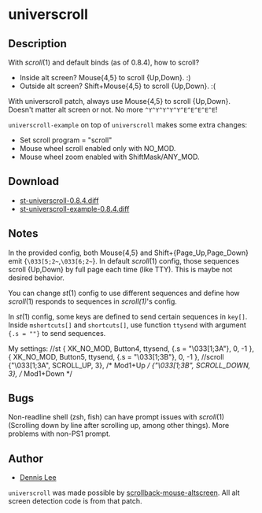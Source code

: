 universcroll
============

Description
-----------
With *scroll*(1) and default binds (as of 0.8.4), how to scroll?
- Inside alt screen? Mouse{4,5} to scroll {Up,Down}. :)
- Outside alt screen? Shift+Mouse{4,5} to scroll {Up,Down}. :(

With universcroll patch, always use Mouse{4,5} to scroll {Up,Down}.
Doesn't matter alt screen or not. No more `^Y^Y^Y^Y^Y^E^E^E^E^E`!

`universcroll-example` on top of `universcroll` makes some extra
changes:
- Set scroll program = "scroll"
- Mouse wheel scroll enabled only with NO_MOD.
- Mouse wheel zoom enabled with ShiftMask/ANY_MOD.

Download
--------
- [st-universcroll-0.8.4.diff](st-universcroll-0.8.4.diff)
- [st-universcroll-example-0.8.4.diff](st-universcroll-example-0.8.4.diff)

Notes
-----
In the provided config, both Mouse{4,5} and Shift+{Page_Up,Page_Down}
emit {`\033[5;2~`,`\033[6;2~`}. In default *scroll*(1) config, those
sequences scroll {Up,Down} by full page each time (like TTY). This is
maybe not desired behavior.

You can change *st*(1) config to use different sequences and define how
*scroll*(1) responds to sequences in *scroll(1)*'s config.

In *st*(1) config, some keys are defined to send certain sequences in
`key[]`. Inside `mshortcuts[]` and `shortcuts[]`, use function `ttysend`
with argument `{.s = ""}` to send sequences.

My settings:
   //st
   { XK_NO_MOD,            Button4, ttysend,        {.s = "\033[1;3A"}, 0, -1 },
   { XK_NO_MOD,            Button5, ttysend,        {.s = "\033[1;3B"}, 0, -1 },
   //scroll
   {"\033[1;3A",   SCROLL_UP,    3},       /* Mod1+Up */
   {"\033[1;3B",   SCROLL_DOWN,  3},       /* Mod1+Down */

Bugs
----
Non-readline shell (zsh, fish) can have prompt issues with *scroll*(1)
(Scrolling down by line after scrolling up, among other things). More
problems with non-PS1 prompt.

Author
------
- [Dennis Lee](mailto:dennis@dennislee.xyz)

`universcroll` was made possible by
[scrollback-mouse-altscreen](../scrollback).  All alt screen detection
code is from that patch.
